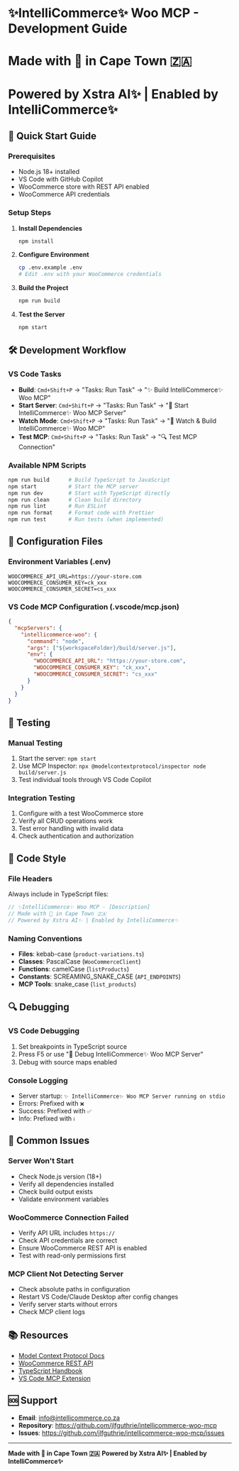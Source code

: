 # ✨IntelliCommerce✨ Woo MCP - Development Guide
# Made with 🧡 in Cape Town 🇿🇦
# Powered by Xstra AI✨ | Enabled by IntelliCommerce✨

## 🚀 Quick Start Guide

### Prerequisites
- Node.js 18+ installed
- VS Code with GitHub Copilot
- WooCommerce store with REST API enabled
- WooCommerce API credentials

### Setup Steps

1. **Install Dependencies**
   ```bash
   npm install
   ```

2. **Configure Environment**
   ```bash
   cp .env.example .env
   # Edit .env with your WooCommerce credentials
   ```

3. **Build the Project**
   ```bash
   npm run build
   ```

4. **Test the Server**
   ```bash
   npm start
   ```

## 🛠️ Development Workflow

### VS Code Tasks
- **Build**: `Cmd+Shift+P` → "Tasks: Run Task" → "✨ Build IntelliCommerce✨ Woo MCP"
- **Start Server**: `Cmd+Shift+P` → "Tasks: Run Task" → "🚀 Start IntelliCommerce✨ Woo MCP Server"
- **Watch Mode**: `Cmd+Shift+P` → "Tasks: Run Task" → "🔄 Watch & Build IntelliCommerce✨ Woo MCP"
- **Test MCP**: `Cmd+Shift+P` → "Tasks: Run Task" → "🔍 Test MCP Connection"

### Available NPM Scripts
```bash
npm run build      # Build TypeScript to JavaScript
npm start          # Start the MCP server
npm run dev        # Start with TypeScript directly
npm run clean      # Clean build directory
npm run lint       # Run ESLint
npm run format     # Format code with Prettier
npm run test       # Run tests (when implemented)
```

## 🔧 Configuration Files

### Environment Variables (.env)
```env
WOOCOMMERCE_API_URL=https://your-store.com
WOOCOMMERCE_CONSUMER_KEY=ck_xxx
WOOCOMMERCE_CONSUMER_SECRET=cs_xxx
```

### VS Code MCP Configuration (.vscode/mcp.json)
```json
{
  "mcpServers": {
    "intellicommerce-woo": {
      "command": "node",
      "args": ["${workspaceFolder}/build/server.js"],
      "env": {
        "WOOCOMMERCE_API_URL": "https://your-store.com",
        "WOOCOMMERCE_CONSUMER_KEY": "ck_xxx",
        "WOOCOMMERCE_CONSUMER_SECRET": "cs_xxx"
      }
    }
  }
}
```

## 🧪 Testing

### Manual Testing
1. Start the server: `npm start`
2. Use MCP Inspector: `npx @modelcontextprotocol/inspector node build/server.js`
3. Test individual tools through VS Code Copilot

### Integration Testing
1. Configure with a test WooCommerce store
2. Verify all CRUD operations work
3. Test error handling with invalid data
4. Check authentication and authorization

## 📝 Code Style

### File Headers
Always include in TypeScript files:
```typescript
// ✨IntelliCommerce✨ Woo MCP - [Description]
// Made with 🧡 in Cape Town 🇿🇦
// Powered by Xstra AI✨ | Enabled by IntelliCommerce✨
```

### Naming Conventions
- **Files**: kebab-case (`product-variations.ts`)
- **Classes**: PascalCase (`WooCommerceClient`)
- **Functions**: camelCase (`listProducts`)
- **Constants**: SCREAMING_SNAKE_CASE (`API_ENDPOINTS`)
- **MCP Tools**: snake_case (`list_products`)

## 🔍 Debugging

### VS Code Debugging
1. Set breakpoints in TypeScript source
2. Press F5 or use "🚀 Debug IntelliCommerce✨ Woo MCP Server"
3. Debug with source maps enabled

### Console Logging
- Server startup: `✨ IntelliCommerce✨ Woo MCP Server running on stdio`
- Errors: Prefixed with `❌`
- Success: Prefixed with `✅`
- Info: Prefixed with `ℹ️`

## 🚨 Common Issues

### Server Won't Start
- Check Node.js version (18+)
- Verify all dependencies installed
- Check build output exists
- Validate environment variables

### WooCommerce Connection Failed
- Verify API URL includes `https://`
- Check API credentials are correct
- Ensure WooCommerce REST API is enabled
- Test with read-only permissions first

### MCP Client Not Detecting Server
- Check absolute paths in configuration
- Restart VS Code/Claude Desktop after config changes
- Verify server starts without errors
- Check MCP client logs

## 📚 Resources

- [Model Context Protocol Docs](https://modelcontextprotocol.io/)
- [WooCommerce REST API](https://woocommerce.github.io/woocommerce-rest-api-docs/)
- [TypeScript Handbook](https://www.typescriptlang.org/docs/)
- [VS Code MCP Extension](https://marketplace.visualstudio.com/items?itemName=modelcontextprotocol.mcp)

## 🆘 Support

- **Email**: info@intellicommerce.co.za
- **Repository**: https://github.com/jlfguthrie/intellicommerce-woo-mcp
- **Issues**: https://github.com/jlfguthrie/intellicommerce-woo-mcp/issues

---

**Made with 🧡 in Cape Town 🇿🇦**
**Powered by Xstra AI✨ | Enabled by IntelliCommerce✨**
